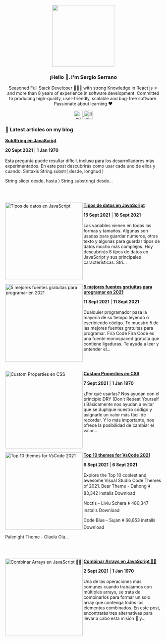 <p align="center" width="300">
   <img align="center" width="200" src="https://user-images.githubusercontent.com/35855882/107829896-a81db180-6d58-11eb-9074-0d53f00f69ef.png" />
   <h3 align="center">¡Hello 👋. I'm Sergio Serrano </h3>
</p>

<p align="center">Seasoned Full Stack Developer 👨🏻‍💻 with strong Knowledge in React js ⚛️ and more than 8 years of experience in software development. Committed to producing high-quality, user-friendly, scalable and bug-free software. Passionate about learning ❤️ </p>
<p align="center">
  <a href="https://twitter.com/sdserranog" target="blank">
    <img align="center" src="https://cdn.jsdelivr.net/npm/simple-icons@4.10.0/icons/twitter.svg" alt="midudev" height="28px" width="28px" />
  </a>
  <a href="https://www.linkedin.com/in/sdserrano/" target="blank">
    <img align="center" src="https://cdn.jsdelivr.net/npm/simple-icons@4.10.0/icons/linkedin.svg" alt="linkdin" height="28px" width="28px" />
  </a>
</p>

### 📝 Latest articles on my blog

<!-- HASHNODE_BLOG:START -->
<p align="left">

<a href="https://sdserranog.hashnode.dev/substring-en-javascript-cktt09e200ikahvs149arduof" title="SubString en JavaScript"><strong>SubString en JavaScript</strong></a>
<div><strong>20 Sept 2021</strong> | <strong>1 Jan 1970</strong></div>
<br/> Esta pregunta puede resultar difícil, incluso para los desarrolladores más experimentados. 
En este post descubrirás como usar cada uno de ellos y cuando.
Sintaxis
String.substr( desde, longitud )

String.slice( desde, hasta )
String.substring( desde... </p> <br/> <br/>
<p align="left">
<a href="https://sdserranog.hashnode.dev/tipos-de-datos-en-javascript-cktlo8wc604cnx4s1bh568oum" title="Tipos de datos en JavaScript"><img src="https://cdn.hashnode.com/res/hashnode/image/upload/v1632006804685/RIbQqwQC5.jpeg" alt="Tipos de datos en JavaScript" width="250px" align="left" /></a>
<a href="https://sdserranog.hashnode.dev/tipos-de-datos-en-javascript-cktlo8wc604cnx4s1bh568oum" title="Tipos de datos en JavaScript"><strong>Tipos de datos en JavaScript</strong></a>
<div><strong>15 Sept 2021</strong> | <strong>18 Sept 2021</strong></div>
<br/> Las variables vienen en todas las formas y tamaños. Algunas son usadas para guardar números, otras texto y algunas para guardar tipos de datos mucho más complejos.
Hoy descubrirás 8 tipos de datos en JavaScript y sus principales características.
Stri... </p> <br/> <br/>
<p align="left">
<a href="https://sdserranog.hashnode.dev/5-mejores-fuentes-gratuitas-para-programar-en-2021-cktesh7pe04dlxas15610gf1t" title="5 mejores fuentes gratuitas para programar en 2021"><img src="https://cdn.hashnode.com/res/hashnode/image/upload/v1631304107266/QT-gqIrBE.png" alt="5 mejores fuentes gratuitas para programar en 2021" width="250px" align="left" /></a>
<a href="https://sdserranog.hashnode.dev/5-mejores-fuentes-gratuitas-para-programar-en-2021-cktesh7pe04dlxas15610gf1t" title="5 mejores fuentes gratuitas para programar en 2021"><strong>5 mejores fuentes gratuitas para programar en 2021</strong></a>
<div><strong>11 Sept 2021</strong> | <strong>11 Sept 2021</strong></div>
<br/> Cualquier programador pasa la mayoría de su tiempo leyendo o escribiendo código. Te muestro 5 de las mejores fuentes gratuitas para programar.
Fira Code
Fira Code es una fuente monospaced gratuita que contiene ligaduras. Te ayuda a leer y entender el... </p> <br/> <br/>
<p align="left">
<a href="https://sdserranog.hashnode.dev/custom-properties-en-css-ckta9l1nf03pt7ts1ht8ad5hw" title="Custom Properties en CSS"><img src="https://cdn.hashnode.com/res/hashnode/image/upload/v1630992653504/epfGAnasx.png" alt="Custom Properties en CSS" width="250px" align="left" /></a>
<a href="https://sdserranog.hashnode.dev/custom-properties-en-css-ckta9l1nf03pt7ts1ht8ad5hw" title="Custom Properties en CSS"><strong>Custom Properties en CSS</strong></a>
<div><strong>7 Sept 2021</strong> | <strong>1 Jan 1970</strong></div>
<br/> ¿Por qué usarlas?
Nos ayudan con el principio DRY (Don't Repeat Yourself ) 
Básicamente nos ayudan a evitar que se duplique nuestro código y asignarle un valor más fácil de recordar. 
Y lo más importante, nos ofrece la posibilidad de cambiar el valor... </p> <br/> <br/>
<p align="left">
<a href="https://sdserranog.hashnode.dev/top-10-themes-for-vscode-2021-ckt8tyyi3036098s17t4z8lsx" title="Top 10 themes for VsCode 2021"><img src="https://cdn.hashnode.com/res/hashnode/image/upload/v1630943908481/gbI66L57A.png" alt="Top 10 themes for VsCode 2021" width="250px" align="left" /></a>
<a href="https://sdserranog.hashnode.dev/top-10-themes-for-vscode-2021-ckt8tyyi3036098s17t4z8lsx" title="Top 10 themes for VsCode 2021"><strong>Top 10 themes for VsCode 2021</strong></a>
<div><strong>6 Sept 2021</strong> | <strong>6 Sept 2021</strong></div>
<br/> Explore the Top 10 coolest and awesome Visual Studio Code Themes of 2021.
Bear Theme - Dahong
⬇️ 83,342 installs
Download

Noctis - Liviu Schera
⬇️ 480,347 installs
Download

Code Blue - Sujan
⬇️ 68,853 installs
Download

Palenight Theme - Olaolu Ola... </p> <br/> <br/>
<p align="left">
<a href="https://sdserranog.hashnode.dev/combinar-arrays-en-javascript-ckt2dgezq09kl2is19xie6s70" title="Combinar Arrays en JavaScript 🧑‍💻"><img src="https://cdn.hashnode.com/res/hashnode/image/upload/v1630553336622/sW4rgpO0f.png" alt="Combinar Arrays en JavaScript 🧑‍💻" width="250px" align="left" /></a>
<a href="https://sdserranog.hashnode.dev/combinar-arrays-en-javascript-ckt2dgezq09kl2is19xie6s70" title="Combinar Arrays en JavaScript 🧑‍💻"><strong>Combinar Arrays en JavaScript 🧑‍💻</strong></a>
<div><strong>2 Sept 2021</strong> | <strong>1 Jan 1970</strong></div>
<br/> Una de las operaciones más comunes cuando trabajamos con múltiples arrays, se trata de combinarlos para formar un solo array que contenga todos los elementos combinados. En este post, encontrarás tres alternativas para llevar a cabo esta misión 🚀  y... </p> <br/> <br/>
<!-- HASHNODE_BLOG:END -->
